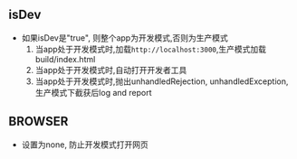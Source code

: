 ## isDev
- 如果isDev是"true", 则整个app为开发模式,否则为生产模式
    1. 当app处于开发模式时,加载`http://localhost:3000`,生产模式加载build/index.html
    2. 当app处于开发模式时,自动打开开发者工具
    3. 当app处于开发模式时,抛出unhandledRejection, unhandledException, 生产模式下截获后log and report
    
## BROWSER
- 设置为none, 防止开发模式打开网页

